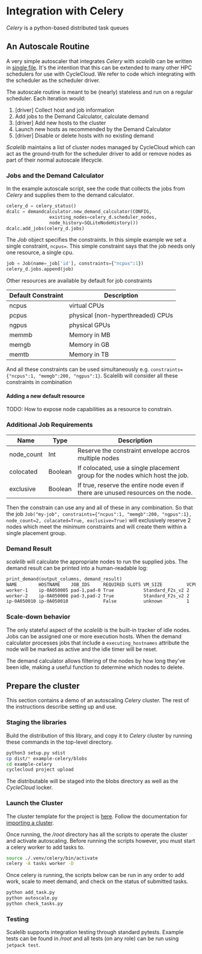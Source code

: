 # Integration with Celery

_Celery_ is a python-based distributed task queues

## An Autoscale Routine

A very simple autoscaler that integrates _Celery_ with 
_scalelib_ can be written in [single file](specs/broker/cluster-init/files/autoscale.py).
It's the intention that this can be extended to 
many other HPC schedulers for use with CycleCloud.
We refer to code which integrating with the scheduler 
as the scheduler driver.

The autoscale routine is meant to be (nearly) stateless 
and run on a regular scheduler. Each iteration would:

1. [driver] Collect host and job information
1. Add jobs to the Demand Calculator, calculate demand
1. [driver] Add new hosts to the cluster
1. Launch new hosts as recommended by the Demand Calculator
1. [driver] Disable or delete hosts with no existing demand

_Scalelib_ maintains a list of cluster nodes managed by
CycleCloud which can act as the ground-truth for the 
scheduler driver to add or remove nodes as
part of their normal autoscale lifecycle.

### Jobs and the Demand Calculator

In the example autoscale script, see the code that collects the jobs
from _Celery_ and supplies them to the demand calculator.

```python
celery_d = celery_status()
dcalc = demandcalculator.new_demand_calculator(CONFIG, 
                existing_nodes=celery_d.scheduler_nodes, 
                node_history=SQLiteNodeHistory())
dcalc.add_jobs(celery_d.jobs)
```

The _Job_ object specifies the constraints. In this simple example we
set a single constraint, `ncpus=`. This simple constraint says that
the job needs only one resource, a single cpu.

```python
job = Job(name=_job['id'], constraints={"ncpus":1})
celery_d.jobs.append(job)
```

Other resources are available by default for job constraints

| Default Constraint | Description  | 
|---|---| 
| ncpus | virtual CPUs  |
| pcpus  | physical (non-hyperthreaded) CPUs  | 
| ngpus  | physical GPUs  |  
| memmb | Memory in MB |
| memgb | Memory in GB |
| memtb | Memory in TB |

And all these constraints can be used simultaneously e.g.
 `constraints={"ncpus":1, "memgb":200, "ngpus":1}`. Scalelib will
 consider all these constraints in combination

#### Adding a new default resource

TODO:
How to expose node capabilities as a resource to constrain.

### Additional Job Requirements

| Name | Type | Description  |
|---|---|---|
| node_count  | Int | Reserve the constraint envelope accros multiple nodes |
| colocated  | Boolean  | If colocated, use a single placement group for the nodes which host the job.  |
| exclusive | Boolean  | If true, reserve the entire node even if there are unused resources on the node.

Then the constrain can use any and all of these in any combination. So that the job `Job("my-job", constraints={"ncpus":1, "memgb":200, "ngpus":1}, node_count=2, colacated=True, exclusive=True)` will exclusively reserve 2 nodes which meet the minimum constraints and will create them 
within a single placement group.

### Demand Result

_scalelib_ will calculate the appropriate nodes to run the supplied jobs.
The demand result can be printed into a human-readable log:

```txt
print_demand(output_columns, demand_result)
NAME        HOSTNAME    JOB_IDS     REQUIRED SLOTS VM_SIZE         VCPU_COUNT STATE
worker-1    ip-0A050005 pad-1,pad-0 True           Standard_F2s_v2 2          Ready
worker-2    ip-0A050008 pad-3,pad-2 True           Standard_F2s_v2 2          Ready
ip-0A050010 ip-0A050010             False          unknown         1          running
```

### Scale-down behavior

The only stateful aspect of the _scalelib_ is the built-in tracker of idle nodes. 
Jobs can be assigned one or more execution hosts. 
When the demand calculator processes jobs that include a `executing_hostnames` attribute
the node will be marked as active and the idle timer will be reset.

The demand calculator allows filtering of the nodes
by how long they've been idle, making a useful function
to determine which nodes to delete.

## Prepare the cluster

This section contains a demo of an autoscaling _Celery_
cluster. The rest of the instructions describe setting up and use.

### Staging the libraries

Build the distribution of this library, and copy it to
_Celery_ cluster
by running these commands in the top-level directory.

```bash
python3 setup.py sdist
cp dist/* example-celery/blobs
cd example-celery
cyclecloud project upload
```
The distributable will be staged into the blobs directory
as well as the _CycleCloud_ locker.

### Launch the Cluster

The cluster template for the project is [here](templates/celery.txt). Follow the documentation for [importing a cluster](https://docs.microsoft.com/azure/cyclecloud/how-to/create-cluster?view=cyclecloud-7#importing-a-cluster-template).

Once running, the _/root_ directory has all the scripts to operate
the cluster and activate autoscaling.  Before running the scripts however, you must start a celery worker to add tasks to.

```bash
source ./.venv/celery/bin/activate
celery -A tasks worker -D
```
Once celery is running, the scripts below can be run in any order to add work, 
scale to meet demand, and check on the status of submitted tasks. 

```bash
python add_task.py
python autoscale.py
python check_tasks.py
```

### Testing
Scalelib supports integration testing through standard pytests.  Example tests can be found in _/root_ and all tests (on any role) can be run using `jetpack test`.